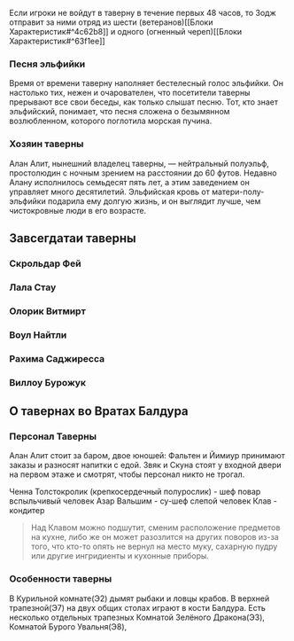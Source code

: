 Если игроки не войдут в таверну в течение первых 48 часов, то Зодж отправит за ними отряд из шести (ветеранов)[[Блоки Характеристик#^4c62b8]] и одного (огненный череп)[[Блоки Характеристик#^63f1ee]]

### Песня эльфийки
Время от времени таверну наполняет бестелесный голос эльфийки. Он настолько тих, нежен и очарователен, что посетители таверны прерывают все свои беседы, как только слышат песню.
Тот, кто знает эльфийский, понимает, что песня сложена о безымянном возлюбленном, которого поглотила морская пучина.
### Хозяин таверны
Алан Алит, нынешний владелец таверны, — нейтральный полуэльф, простолюдин с ночным зрением на расстоянии до 60 футов. Недавно Алану исполнилось семьдесят пять лет, а этим заведением он управляет много десятилетий. Эльфийская кровь от матери-полу-эльфийки подарила ему долгую жизнь, и он выглядит лучше, чем чистокровные люди в его возрасте.

## Завсегдатаи таверны
### Скрольдар Фей
### Лала Стау
### Олорик Витмирт
### Воул Найтли
### Рахима Саджиресса
### Виллоу Бурожук

## О тавернах во Вратах Балдура
### Персонал Таверны
Алан Алит стоит за баром, двое юношей: Фальтен и Йимиур принимают заказы и разносят напитки с едой. Звяк и Скуна стоят у входной двери на первом этаже и смотрят, чтобы персонал никто не трогал.

 Ченна Толстокролик (крепкосердечный полурослик) - шеф повар
 вспыльчивый человек Азар Вальшим - су-шеф
  слепой человек Клав - кондитер
> Над Клавом можно подшутит, сменим расположение предметов на кухне, либо же он может разозлится на других поворов из-за того, что кто-то опять не вернул на место муку, сахарную пудру или другие ингридиенты и кухонные приборы.

### Особенности таверны
В Курильной комнате(Э2) дымят рыбаки и ловцы крабов. В верхней трапезной(Э7) на двух общих столах играют в кости Балдура. Есть несколько отдельных трапезных Комнатой Зелёного Дракона(Э3), Комнатой Бурого Увальня(Э8), 